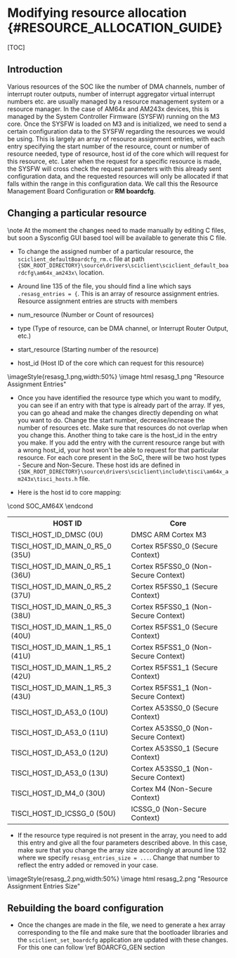 # Modifying resource allocation {#RESOURCE_ALLOCATION_GUIDE}

[TOC]

## Introduction

Various resources of the SOC like the number of DMA channels, number of interrupt router outputs, number of interrupt aggregator virtual interrupt numbers etc. are usually managed by a resource management system or a resource manager.
In the case of AM64x and AM243x devices, this is managed by the System Controller Firmware (SYSFW) running on the M3 core. Once the SYSFW is loaded on M3 and is initialized, we need to send a certain configuration data to the SYSFW regarding the resources we would be using. This is largely an array of resource assignment entries, with each entry specifying the start number of the resource, count or number of resource needed, type of resource, host id of the core which will request for this resource, etc. Later when the request for a specific resource is made, the SYSFW will cross check the request parameters with this already sent configuration data, and the requested resources will only be allocated if that falls within the range in this configuration data. We call this the Resource Management Board Configuration or __RM boardcfg__.

## Changing a particular resource
\note At the moment the changes need to made manually by editing C files, but soon a Sysconfig GUI based tool will be available to generate this C file.

- To change the assigned number of a particular resource, the `sciclient_defaultBoardcfg_rm.c` file at path `{SDK_ROOT_DIRECTORY}\source\drivers\sciclient\sciclient_default_boardcfg\am64x_am243x\` location.

- Around line 135 of the file, you should find a line which says `.resasg_entries = {`. This is an array of resource assignment entries. Resource assignment entries are structs with members
 - num_resource (Number or Count of resources)
 - type (Type of resource, can be DMA channel, or Interrupt Router Output, etc.)
 - start_resource (Starting number of the resource)
 - host_id (Host ID of the core which can request for this resource)

\imageStyle{resasg_1.png,width:50%}
\image html resasg_1.png "Resource Assignment Entries"

- Once you have identified the resource type which you want to modify, you can see if an entry with that type is already part of the array. If yes, you can go ahead and make the changes directly depending on what you want to do. Change the start number, decrease/increase the number of resources etc. Make sure that resources do not overlap when you change this. Another thing to take care is the host_id in the entry you make. If you add the entry with the current resource range but with a wrong host_id, your host won't be able to request for that particular resource. For each core present in the SoC, there will be two host types - Secure and Non-Secure. These host ids are defined in `{SDK_ROOT_DIRECTORY}\source\drivers\sciclient\include\tisci\am64x_am243x\tisci_hosts.h` file.

- Here is the host id to core mapping:
<table>
<tr>
    <th>HOST ID
    <th>Core
</tr>
<tr>
    <td>TISCI_HOST_ID_DMSC (0U)
    <td>DMSC ARM Cortex M3
</tr>
<tr>
    <td>TISCI_HOST_ID_MAIN_0_R5_0 (35U)
    <td>Cortex R5FSS0_0 (Secure Context)
</tr>
<tr>
    <td>TISCI_HOST_ID_MAIN_0_R5_1 (36U)
    <td>Cortex R5FSS0_0 (Non-Secure Context)
</tr>
<tr>
    <td>TISCI_HOST_ID_MAIN_0_R5_2 (37U)
    <td>Cortex R5FSS0_1 (Secure Context)
</tr>
<tr>
    <td>TISCI_HOST_ID_MAIN_0_R5_3 (38U)
    <td>Cortex R5FSS0_1 (Non-Secure Context)
</tr>
<tr>
    <td>TISCI_HOST_ID_MAIN_1_R5_0 (40U)
    <td>Cortex R5FSS1_0 (Secure Context)
</tr>
<tr>
    <td>TISCI_HOST_ID_MAIN_1_R5_1 (41U)
    <td>Cortex R5FSS1_0 (Non-Secure Context)
</tr>
<tr>
    <td>TISCI_HOST_ID_MAIN_1_R5_2 (42U)
    <td>Cortex R5FSS1_1 (Secure Context)
</tr>
<tr>
    <td>TISCI_HOST_ID_MAIN_1_R5_3 (43U)
    <td>Cortex R5FSS1_1 (Non-Secure Context)
</tr>
\cond SOC_AM64X
<tr>
    <td>TISCI_HOST_ID_A53_0 (10U)
    <td>Cortex A53SS0_0 (Secure Context)
</tr>
<tr>
    <td>TISCI_HOST_ID_A53_0 (11U)
    <td>Cortex A53SS0_0 (Non-Secure Context)
</tr>
<tr>
    <td>TISCI_HOST_ID_A53_0 (12U)
    <td>Cortex A53SS0_1 (Secure Context)
</tr>
<tr>
    <td>TISCI_HOST_ID_A53_0 (13U)
    <td>Cortex A53SS0_1 (Non-Secure Context)
</tr>
\endcond
<tr>
    <td>TISCI_HOST_ID_M4_0 (30U)
    <td>Cortex M4 (Non-Secure Context)
</tr>
<tr>
    <td>TISCI_HOST_ID_ICSSG_0 (50U)
    <td>ICSSG_0 (Non-Secure Context)
</tr>
</table>

- If the resource type required is not present in the array, you need to add this entry and give all the four parameters described above. In this case, make sure that you change the array size accordingly at around line 132 where we specify `resasg_entries_size = ...`. Change that number to reflect the entry added or removed in your case.

\imageStyle{resasg_2.png,width:50%}
\image html resasg_2.png "Resource Assignment Entries Size"

## Rebuilding the board configuration

- Once the changes are made in the file, we need to generate a hex array corresponding to the file and make sure that the bootloader libraries and the `sciclient_set_boardcfg` application are updated with these changes. For this one can follow \ref BOARCFG_GEN section

